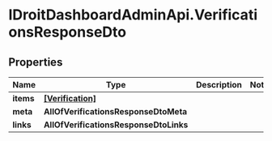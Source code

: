 # IDroitDashboardAdminApi.VerificationsResponseDto

## Properties
Name | Type | Description | Notes
------------ | ------------- | ------------- | -------------
**items** | [**[Verification]**](Verification.md) |  | 
**meta** | **AllOfVerificationsResponseDtoMeta** |  | 
**links** | **AllOfVerificationsResponseDtoLinks** |  | 
